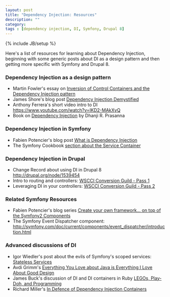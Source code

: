 ```yaml
---
layout: post
title: "Dependency Injection: Resources"
description: ""
category: 
tags : [dependency injection, DI, Symfony, Drupal 8]
---
```

{% include JB/setup %}

Here's a list of resources for learning about Dependency Injection, beginning with some generic posts about DI as a design pattern and then getting more specific with Symfony and Drupal 8.

### Dependency Injection as a design pattern

- Martin Fowler's essay on [Inversion of Control Containers and the Dependency Injection pattern](http://martinfowler.com/articles/injection.html)
- James Shore's blog post [Dependency Injection Demystified](http://www.jamesshore.com/Blog/Dependency-Injection-Demystified.html)
- Anthony Ferrera's short video intro to DI <https://www.youtube.com/watch?v=IKD2-MAkXyQ>
- Book on [Dependency Injection](http://www.amazon.com/gp/product/193398855X?ie=UTF8&tag=thlafa-20&linkCode=as2&camp=1789&creative=390957&creativeASIN=193398855X) by Dhanji R. Prasanna

### Dependency Injection in Symfony

- Fabien Potencier's blog post [What is Dependency Injection](http://fabien.potencier.org/article/11/what-is-dependency-injection)
- The Symfony Cookbook [section about the Service Container](http://symfony.com/doc/current/book/service_container.html)

### Dependency Injection in Drupal
- Change Record about using DI in Drupal 8 <http://drupal.org/node/1539454>
- Intro to routing and controllers: [WSCCI Conversion Guild - Pass 1](http://drupal.org/node/1953346)
- Leveraging DI in your controllers: [WSCCI Conversion Guild - Pass 2](http://drupal.org/node/1953354)

### Related Symfony Resources
- Fabien Potencier's blog series [Create your own framework... on top of the Symfony2 Components](http://fabien.potencier.org/article/50/create-your-own-framework-on-top-of-the-symfony2-components-part-1)
- The Symfony Event Dispatcher component: <http://symfony.com/doc/current/components/event_dispatcher/introduction.html>


### Advanced discussions of DI
- Igor Wiedler's post about the evils of Symfony's scoped services: [Stateless Services](https://igor.io/2013/03/31/stateless-services.html)
- Avdi Grimm's [Everything You Love about Java is Everything I Love About Good Design](http://devblog.avdi.org/2010/02/09/everything-you-love-about-java-is-everything-i-love-about-good-design/)
- James Buck's discussion of DI and DI containers in Ruby [LEGOs, Play-Doh, and Programming](http://weblog.jamisbuck.org/2008/11/9/legos-play-doh-and-programming)
- Richard Miller's [In Defence of Dependency Injection Containers](http://richardmiller.co.uk/2011/06/07/in-defence-of-dependency-injection-containers/)

